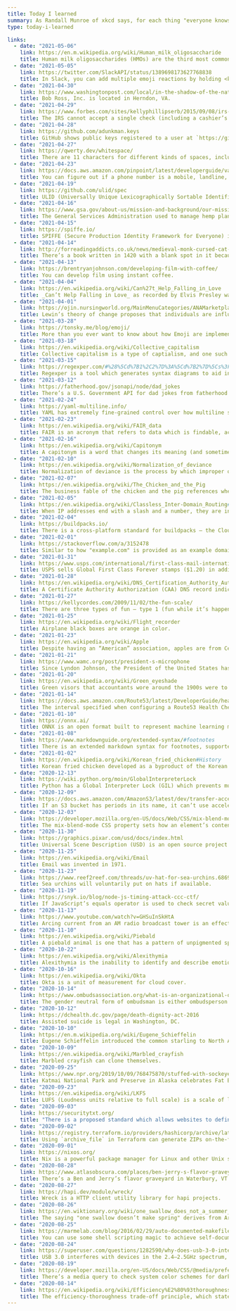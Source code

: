 ```yaml
---
title: Today I learned
summary: As Randall Munroe of xkcd says, for each thing "everyone knows" by the time they’re adults, there are 10,000 people in the United States learning about it for the first time.
type: today-i-learned

links:
  - date: "2021-05-06"
    link: https://en.m.wikipedia.org/wiki/Human_milk_oligosaccharide
    title: Human milk oligosaccharides (HMOs) are the third most common ingredient in human breast milk, and is indigestible by babies (it feeds gut bacteria). 
  - date: "2021-05-05"
    link: https://twitter.com/SlackAPI/status/1389698173627768838
    title: In Slack, you can add multiple emoji reactions by holding <kbd>Shift</kbd>.
  - date: "2021-04-30"
    link: https://www.washingtonpost.com/local/in-the-shadow-of-the-nations-capital-is-bob-ross-inc-where-everything-is-happy/2018/10/17/b4e9c31a-d21c-11e8-b2d2-f397227b43f0_story.html
    title: Bob Ross, Inc. is located in Herndon, VA.
  - date: "2021-04-29"
    link: https://www.forbes.com/sites/kellyphillipserb/2015/09/08/irs-to-refuse-checks-greater-than-100-million-beginning-in-2016/?sh=2a2c069a4756
    title: The IRS cannot accept a single check (including a cashier’s check) for amounts of $100 million or more.
  - date: "2021-04-28"
    link: https://github.com/adunkman.keys
    title: GitHub shows public keys registered to a user at `https://github.com/<username>.keys`.
  - date: "2021-04-27"
    link: https://qwerty.dev/whitespace/
    title: There are 11 characters for different kinds of spaces, including the word space (the one you get with the space bar), zero-width space, and em space.
  - date: "2021-04-23"
    link: https://docs.aws.amazon.com/pinpoint/latest/developerguide/validate-phone-numbers.html
    title: You can figure out if a phone number is a mobile, landline, or VoIP number using AWS Pinpoint.
  - date: "2021-04-19"
    link: https://github.com/ulid/spec
    title: ULID (Universally Unique Lexicographically Sortable Identifier) is similar to a UUID, but sorts alphabetically according to time.
  - date: "2021-04-16"
    link: https://www.gsa.gov/about-us/mission-and-background/our-missions-evolution
    title: The General Services Administration used to manage hemp plantations in South America.
  - date: "2021-04-15"
    link: https://spiffe.io/
    title: SPIFFE (Secure Production Identity Framework for Everyone) is a universal identity control plane for distributed systems, designed to authenticate services to each other.
  - date: "2021-04-14"
    link: http://forreadingaddicts.co.uk/news/medieval-monk-cursed-cat-who-peed-on-his-manuscript/33035
    title: There’s a book written in 1420 with a blank spot in it because a cat peed on the page.
  - date: "2021-04-13"
    link: https://brentryanjohnson.com/developing-film-with-coffee/
    title: You can develop film using instant coffee.
  - date: "2021-04-04"
    link: https://en.wikipedia.org/wiki/Can%27t_Help_Falling_in_Love
    title: _Can’t Help Falling in Love_ as recorded by Elvis Presley was originally written as "Only fools rush in / But I can’t help falling in love with him".
  - date: "2021-04-01"
    link: https://ojin.nursingworld.org/MainMenuCategories/ANAMarketplace/ANAPeriodicals/OJIN/TableofContents/Vol-21-2016/No2-May-2016/Integrating-Lewins-Theory-with-Leans-System-Approach.html
    title: Lewin’s theory of change proposes that individuals are influenced by restraining forces (obstacles that counter driving forces aimed at keeping the status quo) and driving forces (positive forces for change that push in the direction that causes change to happen) — and three steps to adjust the equilibrium point. 
  - date: "2021-03-28"
    link: https://tonsky.me/blog/emoji/
    title: More than you ever want to know about how Emoji are implemented and rendered.
  - date: "2021-03-18"
    link: https://en.wikipedia.org/wiki/Collective_capitalism
    title: Collective capitalism is a type of captialism, and one such example is interlocking share ownership, in which companies own shares in other companies. This results in a spirit of cooperation between the involved companies, since each has an interest in the other's performance.
  - date: "2021-03-15"
    link: https://regexper.com/#%28%5Cd%7B1%2C2%7D%3A%5Cd%7B2%7D%5Cs%3F%28am%7Cpm%29%3F%29%5Cs%3F%28%28%28ak%7Ca%7Cc%7Ce%7Cm%7Cp%29%28s%7Cd%29%3Ft%29%7C%3A%28eastern%7Ccentral%7Cmountain%7Cpacific%29-time-zone%3A%29%3F
    title: Regexper is a tool which generates syntax diagrams to aid in understanding and writing regular expressions.
  - date: "2021-03-12"
    link: https://fatherhood.gov/jsonapi/node/dad_jokes
    title: There’s a U.S. Government API for dad jokes from fatherhood.gov.
  - date: "2021-02-24"
    link: https://yaml-multiline.info/
    title: YAML has extremely fine-grained control over how multiline strings are processed.
  - date: "2021-02-23"
    link: https://en.wikipedia.org/wiki/FAIR_data
    title: FAIR is an acronym that refers to data which is findable, accessible, interoperable, and reusable.
  - date: "2021-02-16"
    link: https://en.wikipedia.org/wiki/Capitonym
    title: A capitonym is a word that changes its meaning (and sometimes pronunciation) when it is capitalized.
  - date: "2021-02-10"
    link: https://en.wikipedia.org/wiki/Normalization_of_deviance
    title: Normalization of deviance is the process by which improper or incorrect behavior becomes gradually standardized through inaction or a lack of consequence for variance.
  - date: "2021-02-07"
    link: https://en.wikipedia.org/wiki/The_Chicken_and_the_Pig
    title: The business fable of the chicken and the pig references when some parties are strongly committed and some are lightly invested.
  - date: "2021-02-05"
    link: https://en.wikipedia.org/wiki/Classless_Inter-Domain_Routing#CIDR_notation
    title: When IP addresses end with a slash and a number, they are in CIDR notation which is a way of specifying a range of IPs. The suffix determines the last significant bit, so higher numbers are more specific — CIDR notation for a single IP address in IPv4 ends in /32, in IPv6 it’s /128.
  - date: "2021-02-04"
    link: https://buildpacks.io/
    title: There is a cross-platform standard for buildpacks — the Cloud Native Buildpacks project was initiated by Pivotal and Heroku and aims to unify the buildpack ecosystems and incorporates learnings from maintaining production-grade buildpacks for years.
  - date: "2021-02-01"
    link: https://stackoverflow.com/a/3152478
    title: Similar to how "example.com" is provided as an example domain, RFC5737 is about IPv4 addresses used for examples, which are any address in networks 192.0.2.0/24 (TEST-NET-1), 198.51.100.0/24 (TEST-NET-2) and 203.0.113.0/24 (TEST-NET-3), like 192.0.2.10, 198.51.100.3 or 203.0.113.254 which don’t exist on the Internet.
  - date: "2021-01-31"
    link: https://www.usps.com/international/first-class-mail-international.htm
    title: USPS sells Global First Class Forever stamps ($1.20) in addition to their national counterpart ($0.55).
  - date: "2021-01-28"
    link: https://en.wikipedia.org/wiki/DNS_Certification_Authority_Authorization
    title: A Certificate Authority Authorization (CAA) DNS record indicates which authorities can issue security certificates for the domain.
  - date: "2021-01-27"
    link: https://kellycordes.com/2009/11/02/the-fun-scale/
    title: There are three types of fun — type 1 (fun while it’s happening), type 2 (fun in retrospect), and type 3 (not fun despite feeling like it would be fun).
  - date: "2021-01-25"
    link: https://en.wikipedia.org/wiki/Flight_recorder
    title: Airplane black boxes are orange in color.
  - date: "2021-01-23"
    link: https://en.wikipedia.org/wiki/Apple
    title: Despite having an “American” association, apples are from Central Asia. 
  - date: "2021-01-21"
    link: https://www.wamc.org/post/president-s-microphone
    title: Since Lyndon Johnson, the President of the United States has used a Shure SM57 microphone for addresses (most often in a pair).
  - date: "2021-01-20"
    link: https://en.wikipedia.org/wiki/Green_eyeshade
    title: Green visors that accountants wore around the 1900s were to reduce eyestrain due to early incandescent lights (and were worn by more than just accountants). 
  - date: "2021-01-14"
    link: https://docs.aws.amazon.com/Route53/latest/DeveloperGuide/health-checks-creating-values.html
    title: The interval specified when configuring a Route53 Health Check is not the interval you’ll receive health check requests — instead, it’s about 15 times higher (the interval is per AWS data center).
  - date: "2021-01-10"
    link: https://onnx.ai/
    title: ONNX is an open format built to represent machine learning models.
  - date: "2021-01-08"
    link: https://www.markdownguide.org/extended-syntax/#footnotes
    title: There is an extended markdown syntax for footnotes, supported by some parsers.
  - date: "2021-01-02"
    link: https://en.wikipedia.org/wiki/Korean_fried_chicken#History
    title: Korean fried chicken developed as a byproduct of the Korean War, where Black Americans intoduced Koreans to soul food.
  - date: "2020-12-13"
    link: https://wiki.python.org/moin/GlobalInterpreterLock
    title: Python has a Global Interpreter Lock (GIL) which prevents multiple lines of Python code from executing concurrently across threads.
  - date: "2020-12-09"
    link: https://docs.aws.amazon.com/AmazonS3/latest/dev/transfer-acceleration.html#transfer-acceleration-getting-started
    title: If an S3 bucket has periods in its name, it can’t use accelerated transfers.
  - date: "2020-12-03"
    link: https://developer.mozilla.org/en-US/docs/Web/CSS/mix-blend-mode
    title: The mix-blend-mode CSS property sets how an element’s content should blend with the content of the element’s parent and the element’s background.
  - date: "2020-11-30"
    link: https://graphics.pixar.com/usd/docs/index.html
    title: Universal Scene Description (USD) is an open source project which is an efficient, scalable system for authoring, reading, and streaming time-sampled scene description for interchange between graphics applications, maintained by Pixar.
  - date: "2020-11-25"
    link: https://en.wikipedia.org/wiki/Email
    title: Email was invented in 1971.
  - date: "2020-11-23"
    link: https://www.reef2reef.com/threads/uv-hat-for-sea-urchins.686919/
    title: Sea urchins will voluntarily put on hats if available.
  - date: "2020-11-19"
    link: https://snyk.io/blog/node-js-timing-attack-ccc-ctf/
    title: If JavaScript’s equals operator is used to check secret values, attackers can use the response latency to determine the length of the password and how far into the string the characters are incorrect.
  - date: "2020-11-13"
    link: https://www.youtube.com/watch?v=GHSuInSkHtA
    title: Arcing current from an AM radio broadcast tower is an effective amplifier for the broadcast signal.
  - date: "2020-11-10"
    link: https://en.wikipedia.org/wiki/Piebald
    title: A piebald animal is one that has a pattern of unpigmented spots (white) on a pigmented background of hair, feathers or scales.
  - date: "2020-10-22"
    link: https://en.wikipedia.org/wiki/Alexithymia
    title: Alexithymia is the inability to identify and describe emotions in yourself or others. People with alexithymia may need to rely on others to help them diagnose and address depression.
  - date: "2020-10-16"
    link: https://en.wikipedia.org/wiki/Okta
    title: Okta is a unit of measurement for cloud cover.
  - date: "2020-10-14"
    link: https://www.ombudsassociation.org/what-is-an-organizational-ombuds
    title: The gender neutral form of ombudsman is either ombudsperson or ombud.
  - date: "2020-10-12"
    link: https://dchealth.dc.gov/page/death-dignity-act-2016
    title: Assisted suicide is legal in Washington, DC.
  - date: "2020-10-10"
    link: https://en.m.wikipedia.org/wiki/Eugene_Schieffelin
    title: Eugene Schieffelin introduced the common starling to North America because he wanted to introduce all the birds mentioned in the plays of William Shakespeare to North America.
  - date: "2020-10-09"
    link: https://en.wikipedia.org/wiki/Marbled_crayfish
    title: Marbled crayfish can clone themselves.
  - date: "2020-09-25"
    link: https://www.npr.org/2019/10/09/768475870/stuffed-with-sockeye-salmon-holly-wins-fat-bear-week-heavyweight-title
    title: Katmai National Park and Preserve in Alaska celebrates Fat Bear Week annually, to publicize and celebrate the process of bears eating as much as they can to build up crucial fat reserves in advance of winter hibernation.
  - date: "2020-09-23"
    link: https://en.wikipedia.org/wiki/LKFS
    title: LUFS (Loudness units relative to full scale) is a scale of loudness (the compression and amplification of sound resulting in a higher perceived sound).
  - date: "2020-09-03"
    link: https://securitytxt.org/
    title: "There is a proposed standard which allows websites to define security policies through `.well-known/security.txt`"
  - date: "2020-09-02"
    link: https://registry.terraform.io/providers/hashicorp/archive/latest/docs/data-sources/archive_file
    title: Using `archive_file` in Terraform can generate ZIPs on-the-fly.
  - date: "2020-09-01"
    link: https://nixos.org/
    title: Nix is a powerful package manager for Linux and other Unix systems that makes package management reliable and reproducible.
  - date: "2020-08-28"
    link: https://www.atlasobscura.com/places/ben-jerry-s-flavor-graveyard
    title: There’s a Ben and Jerry’s flavor graveyard in Waterbury, VT.
  - date: "2020-08-27"
    link: https://hapi.dev/module/wreck/
    title: Wreck is a HTTP client utility library for hapi projects.
  - date: "2020-08-26"
    link: https://en.wiktionary.org/wiki/one_swallow_does_not_a_summer_make
    title: The saying "one swallow doesn’t make spring" derives from Aristotle and means that one instance of an event doesn’t necessarily indicate a trend.
  - date: "2020-08-25"
    link: https://marmelab.com/blog/2016/02/29/auto-documented-makefile.html
    title: You can use some shell scripting magic to achieve self-documented Makefiles.
  - date: "2020-08-24"
    link: https://superuser.com/questions/1282590/why-does-usb-3-0-interfere-with-2-4ghz-devices
    title: USB 3.0 interferes with devices in the 2.4–2.5GHz spectrum, including Wi-Fi signals.
  - date: "2020-08-19"
    link: https://developer.mozilla.org/en-US/docs/Web/CSS/@media/prefers-color-scheme
    title: There’s a media query to check system color schemes for dark/light preferences.
  - date: "2020-08-14"
    link: https://en.wikipedia.org/wiki/Efficiency%E2%80%93thoroughness_trade-off_principle
    title: The efficiency-thoroughness trade-off principle, which states that efficiency and thoroughness are competing concerns.
---
```

